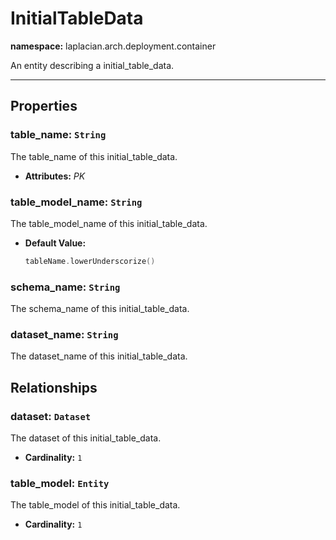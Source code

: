 

# **InitialTableData**
**namespace:** laplacian.arch.deployment.container

An entity describing a initial_table_data.



---

## Properties

### table_name: `String`
The table_name of this initial_table_data.
- **Attributes:** *PK*

### table_model_name: `String`
The table_model_name of this initial_table_data.
- **Default Value:**
  ```kotlin
  tableName.lowerUnderscorize()
  ```

### schema_name: `String`
The schema_name of this initial_table_data.

### dataset_name: `String`
The dataset_name of this initial_table_data.

## Relationships

### dataset: `Dataset`
The dataset of this initial_table_data.
- **Cardinality:** `1`

### table_model: `Entity`
The table_model of this initial_table_data.
- **Cardinality:** `1`
